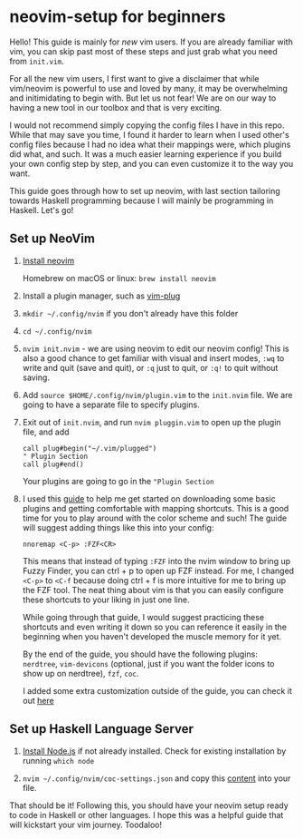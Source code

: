 # neovim-setup for beginners
Hello! This guide is mainly for *new* vim users. If you are already familiar with vim, you can skip past most of these steps and just grab what you need from `init.vim`.

For all the new vim users, I first want to give a disclaimer that while vim/neovim is powerful to use and loved by many, it may be overwhelming and initimidating to begin with. But let us not fear! We are on our way to having a new tool in our toolbox and that is very exciting.

I would not recommend simply copying the config files I have in this repo. While that may save you time, I found it harder to learn when I used other's config files because I had no idea what their mappings were, which plugins did what, and such. It was a much easier learning experience if you build your own config step by step, and you can even customize it to the way you want.

This guide goes through how to set up neovim, with last section tailoring towards Haskell programming because I will mainly be programming in Haskell. Let's go!

## Set up NeoVim
1. [Install neovim](https://github.com/neovim/neovim/wiki/Installing-Neovim)

   Homebrew on macOS or linux: `brew install neovim`
2. Install a plugin manager, such as [vim-plug](https://github.com/junegunn/vim-plug#neovim)

3. `mkdir ~/.config/nvim` if you don't already have this folder

4. `cd ~/.config/nvim`

5. `nvim init.nvim` - we are using neovim to edit our neovim config! This is also a good chance to get familiar with visual and insert modes, `:wq` to write and quit (save and quit), or `:q` just to quit, or `:q!` to quit without saving.

6. Add `source $HOME/.config/nvim/plugin.vim` to the `init.nvim` file. We are going to have a separate file to specify plugins. 

7. Exit out of `init.nvim`, and run `nvim pluggin.vim` to open up the plugin file, and add
   ```
   call plug#begin("~/.vim/plugged")
   " Plugin Section
   call plug#end()
   ```

   Your plugins are going to go in the `"Plugin Section`

8. I used this [guide](https://betterprogramming.pub/setting-up-neovim-for-web-development-in-2020-d800de3efacd) to help me get started on downloading some basic plugins and getting comfortable with mapping shortcuts. This is a good time for you to play around with the color scheme and such! The guide will suggest adding things like this into your config:

   `nnoremap <C-p> :FZF<CR>`

   This means that instead of typing `:FZF` into the nvim window to bring up Fuzzy Finder, you can ctrl + p to open up FZF instead. For me, I changed `<C-p>` to `<C-f` because doing ctrl + f is more intuitive for me to bring up the FZF tool. The neat thing about vim is that you can easily configure these shortcuts to your liking in just one line.

   While going through that guide, I would suggest practicing these shortcuts and even writing it down so you can reference it easily in the beginning when you haven't developed the muscle memory for it yet.

   By the end of the guide, you should have the following plugins: `nerdtree`, `vim-devicons` (optional, just if you want the folder icons to show up on nerdtree), `fzf`, `coc`. 
   
   I added some extra customization outside of the guide, you can check it out [here](https://github.com/anniechen18/neovim-setup/blob/master/init.vim)
   
## Set up Haskell Language Server

1. [Install Node.js](https://nodejs.org/en/download/) if not already installed. Check for existing installation by running `which node`

2. `nvim ~/.config/nvim/coc-settings.json` and copy this [content](https://github.com/anniechen18/neovim-setup/blob/master/coc-settings.json) into your file.

That should be it! Following this, you should have your neovim setup ready to code in Haskell or other languages. I hope this was a helpful guide that will kickstart your vim journey. Toodaloo!
